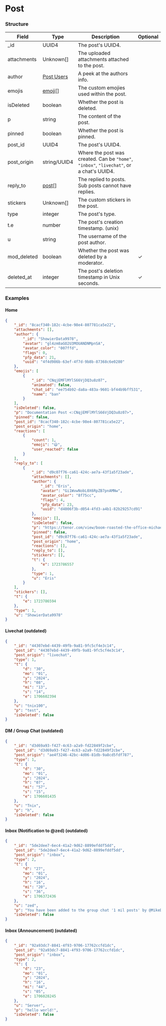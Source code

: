 # Post

### Structure

<!-- deno-fmt-ignore-start --> <!-- Uploads was down -->
| Field        | Type                                              | Description                                                                              | Optional |
| ------------ | ------------------------------------------------- | ---------------------------------------------------------------------------------------- | -------- |
| _id          | UUID4                                             | The post's UUID4.                                                                        |          |
| attachments  | Unknown[]                                         | The uploaded attachments attached to the post.                                           |          |
| author       | [Post Users](./user.md#post-users)                         | A peek at the authors info.                                                              |          |
| emojis       | [emoji](./emoji.md)[]                             | The custom emojies used within the post.                                                 |          | 
| isDeleted    | boolean                                           | Whether the post is deleted.                                                             |          |
| p            | string                                            | The content of the post.                                                                 |          |
| pinned       | boolean                                           | Whether the post is pinned.                                                              |          |
| post_id      | UUID4                                             | The post's UUID4.                                                                        |          |
| post_origin  | string/UUID4                                      | Where the post was created. Can be `"home"`, `"inbox"`, `"livechat"`, or a chat's UUID4. |          |
| reply_to     | [post](./post.md)[]                               | The replied to posts. Sub posts cannot have replies.                                     |          |
| stickers     | Unknown[]                                         | The custom stickers in the post.                                                         |          |
| type         | integer                                           | The post's type.                                                                         |          |
| t.e          | number                                            | The post's creation timestamp. (unix)                                                        |          |
| u            | string                                            | The username of the post author.                                                         |          |
| mod_deleted  | boolean                                           | Whether the post was deleted by a moderator.                                             | ✓        |
| deleted_at   | integer                                           | The post's deletion timestamp in Unix seconds.                                           | ✓        |
<!-- deno-fmt-ignore-end -->

### Examples

#### Home

```json
{
	"_id": "8cacf340-182c-4cbe-98e4-807781ca5e22",
	"attachments": [],
	"author": {
		"_id": "ShowierData9978",
		"avatar": "gl4zm8aGO2U3MOUANDNMpnSA",
		"avatar_color": "007ffd",
		"flags": 0,
		"pfp_data": 21,
		"uuid": "4f4d986b-63ef-4f7d-9b8b-87368c6e0280"
	},
	"emojis": [
		{
			"_id": "CNqjEMFlMYlS66VjDQ3u8z07",
			"animated": false,
			"chat_id": "ee754b92-da8a-483a-9601-bf44b9bff531",
			"name": "ban"
		}
	],
	"isDeleted": false,
	"p": "Documentation Post <:CNqjEMFlMYlS66VjDQ3u8z07>",
	"pinned": false,
	"post_id": "8cacf340-182c-4cbe-98e4-807781ca5e22",
	"post_origin": "home",
	"reactions": [
		{
			"count": 1,
			"emoji": "😃",
			"user_reacted": false
		}
	],
	"reply_to": [
		{
			"_id": "d9c07f76-ca61-424c-ae7a-43f1a5f23ade",
			"attachments": [],
			"author": {
				"_id": "Eris",
				"avatar": "Gi1WvwNobL0X6RpZB7pnAMNw",
				"avatar_color": "8f75cc",
				"flags": 4,
				"pfp_data": 23,
				"uuid": "d4006f3b-d054-4fd3-a4b1-82b29257cd91"
			},
			"emojis": [],
			"isDeleted": false,
			"p": "https://tenor.com/view/boom-roasted-the-office-michael-scott-gif-9210948",
			"pinned": false,
			"post_id": "d9c07f76-ca61-424c-ae7a-43f1a5f23ade",
			"post_origin": "home",
			"reactions": [],
			"reply_to": [],
			"stickers": [],
			"t": {
				"e": 1723786557
			},
			"type": 1,
			"u": "Eris"
		}
	],
	"stickers": [],
	"t": {
		"e": 1723786594
	},
	"type": 1,
	"u": "ShowierData9978"
}
```

#### Livechat (outdated)

```json
{
	"_id": "44307ebd-4439-49fb-9a81-9fc5cf4e3c14",
	"post_id": "44307ebd-4439-49fb-9a81-9fc5cf4e3c14",
	"post_origin": "livechat",
	"type": 1,
	"t": {
		"d": "30",
		"mo": "01",
		"y": "2024",
		"h": "08",
		"mi": "13",
		"s": "14",
		"e": 1706602394
	},
	"u": "tnix100",
	"p": "test",
	"isDeleted": false
}
```

#### DM / Group Chat (outdated)

```json
{
	"_id": "d3d69a93-f427-4c63-a2a9-fd22849f2cbe",
	"post_id": "d3d69a93-f427-4c63-a2a9-fd22849f2cbe",
	"post_origin": "ae4f3246-42bc-4d06-81db-9a8cd5fdf787",
	"type": 1,
	"t": {
		"d": "30",
		"mo": "01",
		"y": "2024",
		"h": "07",
		"mi": "57",
		"s": "15",
		"e": 1706601435
	},
	"u": "Tnix",
	"p": "h",
	"isDeleted": false
}
```

#### Inbox (Notification to @zed) (outdated)

```json
{
	"_id": "5de2dee7-6ec4-41a2-9d62-8899efddf5dd",
	"post_id": "5de2dee7-6ec4-41a2-9d62-8899efddf5dd",
	"post_origin": "inbox",
	"type": 2,
	"t": {
		"d": "27",
		"mo": "01",
		"y": "2024",
		"h": "16",
		"mi": "20",
		"s": "36",
		"e": 1706372436
	},
	"u": "zed",
	"p": "You have been added to the group chat '1 mil posts' by @MikeDEV!",
	"isDeleted": false
}
```

#### Inbox (Announcement) (outdated)

```json
{
	"_id": "92a93dc7-8841-4f93-9706-17762ccfd1dc",
	"post_id": "92a93dc7-8841-4f93-9706-17762ccfd1dc",
	"post_origin": "inbox",
	"type": 2,
	"t": {
		"d": "23",
		"mo": "01",
		"y": "2024",
		"h": "16",
		"mi": "44",
		"s": "05",
		"e": 1706028245
	},
	"u": "Server",
	"p": "hello world!",
	"isDeleted": false
}
```
